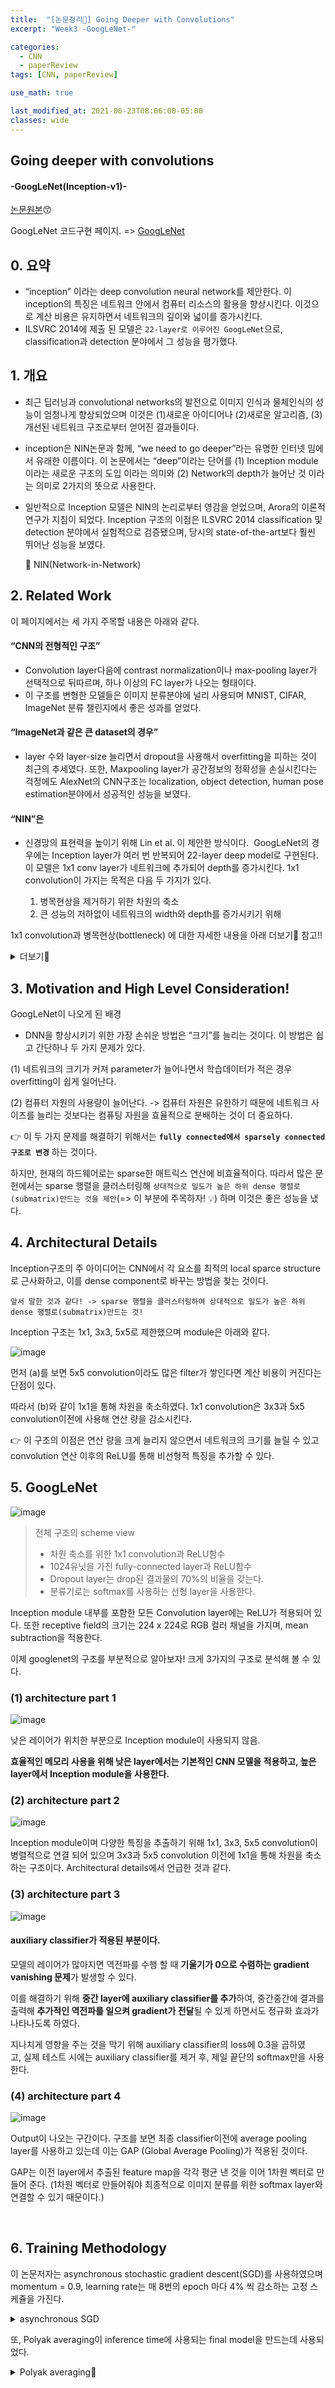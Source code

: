 ```yaml
---
title:  "[논문정리📃] Going Deeper with Convolutions"
excerpt: "Week3 -GoogLeNet-"

categories:
  - CNN
  - paperReview
tags: [CNN, paperReview]

use_math: true

last_modified_at: 2021-06-23T08:06:00-05:00
classes: wide
---
```


## Going deeper with convolutions
#### -GoogLeNet(Inception-v1)-

[논문원본](https://arxiv.org/abs/1409.4842)😙

GoogLeNet 코드구현 페이지. => [GoogLeNet](https://chaelin0722.github.io/deeplearning/cnn/code/googlenet_code/)

## 0. 요약
- “inception” 이라는 deep convolution neural network를 제안한다. 이 inception의 특징은 네트워크 안에서 컴퓨터 리소스의 활용을 향상시킨다. 이것으로 계산 비용은 유지하면서 네트워크의 깊이와 넓이를 증가시킨다.
- ILSVRC 2014에 제출 된 모델은 `22-layer로 이루어진 GoogLeNet`으로, classification과 detection 분야에서 그 성능을 평가했다.

## 1. 개요
- 최근 딥러닝과 convolutional networks의 발전으로 이미지 인식과 물체인식의 성능이 엄청나게 향상되었으며 이것은 (1)새로운 아이디어나 (2)새로운 알고리즘, (3)개선된 네트워크 구조로부터 얻어진 결과들이다. 

- inception은 NIN논문과 함께, “we need to go deeper”라는 유명한 인터넷 밈에서 유래한 이름이다. 이 논문에서는 “deep”이라는 단어를 (1) Inception module이라는 새로운 구조의 도입 이라는 의미와 (2) Network의 depth가 늘어난 것 이라는 의미로 2가지의 뜻으로 사용한다.
 
- 일반적으로 Inception 모델은 NIN의 논리로부터 영감을 얻었으며, Arora의 이론적 연구가 지침이 되었다. Inception 구조의 이점은 ILSVRC 2014 classification 및 detection 분야에서 실험적으로 검증됐으며, 당시의 state-of-the-art보다 훨씬 뛰어난 성능을 보였다.

  🔸 NIN(Network-in-Network)


## 2. Related Work

이 페이지에서는 세 가지 주목할 내용은 아래와 같다. 

#### “CNN의 전형적인 구조” 
- Convolution layer다음에 contrast normalization이나 max-pooling layer가 선택적으로 뒤따르며, 하나 이상의 FC layer가 나오는 형태이다.
- 이 구조를 변형한 모델들은 이미지 분류분야에 널리 사용되며 MNIST, CIFAR, ImageNet 분류 챌린지에서 좋은 성과를 얻었다.

#### “ImageNet과 같은 큰 dataset의 경우”
- layer 수와 layer-size 늘리면서 dropout을 사용해서 overfitting을 피하는 것이 최근의 추세였다. 또한, Maxpooling layer가 공간정보의 정확성을 손실시킨다는 걱정에도 AlexNet의 CNN구조는 localization, object detection, human pose estimation분야에서 성공적인 성능을 보였다.

#### “NIN”은 
- 신경망의 표현력을 높이기 위해 Lin et al. 이 제안한 방식이다.  GoogLeNet의 경우에는 Inception layer가 여러 번 반복되어 22-layer deep model로 구현된다. 이 모델은 1x1 conv layer가 네트워크에 추가되어 depth를 증가시킨다.  1x1 convolution이 가지는 목적은 다음 두 가지가 있다.

  1. 병목현상을 제거하기 위한 차원의 축소
  2. 큰 성능의 저하없이 네트워크의 width와 depth를 증가시키기 위해

1x1 convolution과 병목현상(bottleneck) 에 대한 자세한 내용을 아래 더보기🔎 참고!!
<details markdown="1">
<summary>더보기🔎</summary>

먼저, **병목현상**이란?

![image](https://user-images.githubusercontent.com/53431568/123389559-f8ddca80-d5d4-11eb-9867-708f6d967453.png)

여러 현상에서 쓰이는 단어로 컴퓨터쪽 용어로는, 병의 목 부분처럼 넓은 길이 좁아짐으로써 컴퓨터 성능이 저하되는 현상을 말한다. 쉽게 말하자면, 수용가능한 메모리 공간은 작은데 한꺼번에 많은 양의 데이터가 유입 됨으로써 컴퓨터가 느려지는 현상을 말한다.

이 현상은 CPU와 GPU로부터 발생한다. 각 현상에 대해 알아보자!

**1. CPU bottleneck**

cpu bottlenec 현상은 프로세서가 충분히 빠르게 데이터를 처리하지 못하거나 전송하지 못할때 발생한다. 즉, 데이터의 전송속도를 CPU의 처리속도가 따라가지 못하는 경우에 병목현상이 발생한다.

**2. GPU bottleneck**

gpu bottleneck 현상은 entry-level의 그래픽카드를 빠른 프로세서를 접목해 사용하면 일어난다고 하는 주장도 있고, 기본적으로 CPU 처리능력이 부족하여 GPU 로드율이 90%이하로 떨어지고 프레임이 급격히 하락하는 정도의 상황이 발생하는 정도가 되야 병목현상이 발생했다고 할 수 있다고 보는 사람도 있다.

#### 그렇다면 1x1 convolution은 위의 병목현상을 어떻게 제거할 수 있을까?

먼저, 컨볼루션 연산을 계산하는 공식은 다음과 같다. (파라미터 수는 결과값 크기를 의미한다)

> Convolution Parameters = Kernel Size x Kernel Size x Input Channel x Output Channel

이렇게 Channel 값이 많아지는 경우 연산에 걸리는 속도도 그만큼 증가할 수 밖에 없는데, 이때 Channel(차원)을 축소하는 개념이 Bottleneck layer 이다.

![image](https://user-images.githubusercontent.com/53431568/123392257-ced9d780-d5d7-11eb-9738-d0f330ecce63.png)

위 그림과 같이 중간에 1x1 convolution을 추가함으로써 channel의 수가 줄면서 연산량이 확연히 감소하는 모습을 볼 수 있다. channel수 조절은 직접적인 연산량 감소로 이어지면서 네트워크를 구성할 때 더 깊게 구성할 수 있도록 도움을 준다.(1x1 conv 두번째 목적 큰 성능의 저하없이 네트워크의 width와 depth를 증가시키기 위해)
또, 이렇게 channel수를 줄였다가 다시 늘리는 부분을 bottleneck 구조라고 표현하기도 한다. 

</details>


## 3. Motivation and High Level Consideration!

GoogLeNet이 나오게 된 배경

- DNN을 향상시키기 위한 가장 손쉬운 방법은 “크기”를 늘리는 것이다. 이 방법은 쉽고 간단하나 두 가지 문제가 있다.

(1) 네트워크의 크기가 커져 parameter가 늘어나면서 학습데이터가 적은 경우 overfitting이 쉽게 일어난다.

(2) 컴퓨터 자원의 사용량이 늘어난다. -> 컴퓨터 자원은 유한하기 때문에 네트워크 사이즈를 늘리는 것보다는 컴퓨팅 자원을 효율적으로 분배하는 것이 더 중요하다. 

👉 이 두 가지 문제를 해결하기 위해서는 **`fully connected에서 sparsely connected 구조로 변경`** 하는 것이다.

하지만, 현재의 하드웨어로는 sparse한 매트릭스 연산에 비효율적이다. 따라서 많은 문헌에서는 sparse 행렬을 클러스터링해 `상대적으로 밀도가 높은 하위 dense 행렬로(submatrix)만드는 것을 제안`(=> 이 부분에 주목하자! 💡) 하며 이것은 좋은 성능을 냈다.


## 4. Architectural Details

  Inception구조의 주 아이디어는 CNN에서 각 요소를 최적의 local sparce structure로 근사화하고, 이를 dense component로 바꾸는 방법을 찾는 것이다.   

  `앞서 말한 것과 같다! -> sparse 행렬을 클러스터링하여 상대적으로 밀도가 높은 하위 dense 행렬로(submatrix)만드는 것!`

  Inception 구조는 1x1, 3x3, 5x5로 제한했으며 module은 아래와 같다.


  ![image](https://user-images.githubusercontent.com/53431568/123112301-91ab0380-d478-11eb-9a56-7b6d0af6c4c2.png)

  먼저 (a)를 보면 5x5 convolution이라도 많은 filter가 쌓인다면 계산 비용이 커진다는 단점이 있다. 

  따라서 (b)와 같이 1x1을 통해 차원을 축소하였다. 1x1 convolution은 3x3과 5x5 convolution이전에 사용해 연산 량을 감소시킨다.

  👉 이 구조의 이점은 연산 량을 크게 늘리지 않으면서 네트워크의 크기를 늘릴 수 있고 convolution 연산 이후의   ReLU를 통해 비선형적 특징을 추가할 수 있다.

## 5. GoogLeNet

![image](https://user-images.githubusercontent.com/53431568/123108804-b18cf800-d475-11eb-89ed-9f5e77657320.png)

> 전체 구조의 scheme view 
> - 차원 축소를 위한 1x1 convolution과 ReLU함수
> - 1024유닛을 가진 fully-connected layer과 ReLU함수
> - Dropout layer는 drop된 결과물의 70%의 비율을 갖는다.
> - 분류기로는 softmax를 사용하는 선형 layer을 사용한다.

Inception module 내부를 포함한 모든 Convolution layer에는 ReLU가 적용되어 있다. 또한 receptive field의 크기는 224 x 224로 RGB 컬러 채널을 가지며, mean subtraction을 적용한다.
 
이제 googlenet의 구조를 부분적으로 알아보자! 크게 3가지의 구조로 분석해 볼 수 있다.


### (1) architecture part 1

![image](https://user-images.githubusercontent.com/53431568/123109113-ee58ef00-d475-11eb-98c7-8eb7a120bb3c.png)

낮은 레이어가 위치한 부분으로 Inception module이 사용되지 않음.

**효율적인 메모리 사용을 위해 낮은 layer에서는 기본적인 CNN 모델을 적용하고, 높은 layer에서 Inception module을 사용한다.** 


### (2) architecture part 2

![image](https://user-images.githubusercontent.com/53431568/123109378-2829f580-d476-11eb-8f1c-e7087d7494e0.png)

Inception module이며 다양한 특징을 추출하기 위해 1x1, 3x3, 5x5 convolution이 병렬적으로 연결 되어 있으며 3x3과 5x5 convolution 이전에 1x1을 통해 차원을 축소하는 구조이다. 
Architectural details에서 언급한 것과 같다.

### (3) architecture part 3

![image](https://user-images.githubusercontent.com/53431568/123109541-48f24b00-d476-11eb-8053-1810d11b6a0c.png)

#### auxiliary classifier가 적용된 부분이다.
모델의 레이어가 많아지면 역전파를 수행 할 때 **기울기가 0으로 수렴하는 gradient vanishing 문제**가 발생할 수 있다.
 
이를 해결하기 위해 **중간 layer에 auxiliary classifier를 추가**하여, 중간중간에 결과를 출력해 **추가적인 역전파를 일으켜 gradient가 전달**될 수 있게 하면서도 정규화 효과가 나타나도록 하였다.

지나치게 영향을 주는 것을 막기 위해 auxiliary classifier의 loss에 0.3을 곱하였고, 실제 테스트 시에는 auxiliary classifier를 제거 후, 제일 끝단의 softmax만을 사용한다.
 

### (4) architecture part 4


![image](https://user-images.githubusercontent.com/53431568/123109733-70e1ae80-d476-11eb-9799-3fc545806f92.png)

Output이 나오는 구간이다. 구조를 보면 최종 classifier이전에 average pooling layer를 사용하고 있는데 이는 GAP (Global Average Pooling)가 적용된 것이다.

GAP는 이전 layer에서 추출된 feature map을 각각 평균 낸 것을 이어 1차원 벡터로 만들어 준다. (1차원 벡터로 만들어줘야 최종적으로 이미지 분류를 위한 softmax layer와 연결할 수 있기 때문이다.)
 
 <br>
 
## 6. Training Methodology
 이 논문저자는 asynchronous stochastic gradient descent(SGD)를 사용하였으며 momentum = 0.9, learning rate는 매 8번의 epoch 마다 4% 씩 감소하는 고정 스케쥴을 가진다.  
 
<details markdown="1">
<summary>asynchronous SGD</summary>




</details>


또, Polyak averaging이 inference time에 사용되는 final model을 만드는데 사용되었다.
 
<details markdown="1">
<summary>Polyak averaging🔎</summary>

최적화 알고리즘이 횡단하는 파라미터 공간의 여러 포인트들을 평균화시킨것을 포함하는 평균식이다. 

따라서 만약 최적화 도중 알고리즘이  $\theta(1), \theta(2), ...$를 만나게 되면 Polyak averaging의 결과는 다음과 같다.

&nbsp&nbsp&nbsp&nbsp&nbsp&nbsp $\hat{\theta}^{(t)} = \frac{1}{t} \sum_i \theta^{(i)}$


![image](https://user-images.githubusercontent.com/53431568/126286399-0911a3b8-c608-4600-a847-776b1b50ec58.png)

> 최적화 알고리즘은 minima에 도달하지 못한 채 valley를 따라 앞뒤로 진동(이리저리 움직임)할 수 있다. 하지만 이 포인트들의 평균값으로 valley의 하단,즉 minima에 가깝게 된다.
> 위의 $\theta(1), \theta(2), ...$ 포인트들을 평균하는 식에 포함한다
 
<details markdown="1">
<summary>여기는 추가로...</summary>


딥러닝에 있어 대부분의 최적화 문제는 바로 **(1) 최적화 알고리즘에 의해 채택된 길이 꽤 복잡해 볼록하지 않은(non-convex)것**과 **먼 과거에 방문한 포인트가 파라미터 공간의 최근 포인트로부터 꽤 멀지도** 모른다는 것이다..  

따라서 먼 과거의 이와 같은 포인트를 포함시키는 것은 실용적이지 않을지도 모른다. 그렇기 때문에 polyak average보다는 exponentially decaying running average를 사용하는데 이는 Polyak-Ruppert Averaging이라고 한다.
</details>

<br><hr>

<details markdown="1">
<summary>Inference Time🔎</summary>

직역하자면 추론 시간이라는 것인데, **`하나의 frame을 detection하는데 까지 걸리는 시간을 inference time`**이라고 한다.

영상은 image들의 연속적인 집합이다. FPS란 초당 detection하는 비율을 의미한다. 만약, 초당 20개의 frame에 대해 detection을 수행하면 20fps 라고 한다.
사람들이 자연스럽게 인식하는 영상의 fps는 30fps이다. 따라서 초당 연속적인 frame을 30개 이상 처리할 수 있으면 끊기지 않는 자연스러운 영상이라고 인식하게 되는 것이다.

따라서 Object Detection모델의 성능을 평가할 때 (m)AP개념도 중요하지만 inference time도 중요하게 생각한다. 그래서 여기서 마지막 모델로 inference time을 측정하나보다!

</details>
 
<br> 
GoogLeNet을 코드로 구현한것을 정리한 페이지이다. => [GoogLeNet](https://chaelin0722.github.io/deeplearning/cnn/code/googlenet_code/)

<br>

### 참고 
 
  [1] [https://sike6054.github.io/blog/paper/second-post/](https://sike6054.github.io/blog/paper/second-post/)

  [2] [https://leedakyeong.tistory.com/entry/%EB%85%BC%EB%AC%B8-GoogleNet-Inception-%EB%A6%AC%EB%B7%B0-Going-deeper-with-convolutions-1](https://leedakyeong.tistory.com/entry/%EB%85%BC%EB%AC%B8-GoogleNet-Inception-%EB%A6%AC%EB%B7%B0-Going-deeper-with-convolutions-1)

  [3] [https://phil-baek.tistory.com/entry/3-GoogLeNet-Going-deeper-with-convolutions-%EB%85%BC%EB%AC%B8-%EB%A6%AC%EB%B7%B0](https://phil-baek.tistory.com/entry/3-GoogLeNet-Going-deeper-with-convolutions-%EB%85%BC%EB%AC%B8-%EB%A6%AC%EB%B7%B0)

  [4] [https://89douner.tistory.com/80](https://89douner.tistory.com/80)
  
  [5] [https://medium.com/inveterate-learner/deep-learning-book-chapter-8-optimization-for-training-deep-models-part-ii-438fb4f6d135](https://medium.com/inveterate-learner/deep-learning-book-chapter-8-optimization-for-training-deep-models-part-ii-438fb4f6d135)
